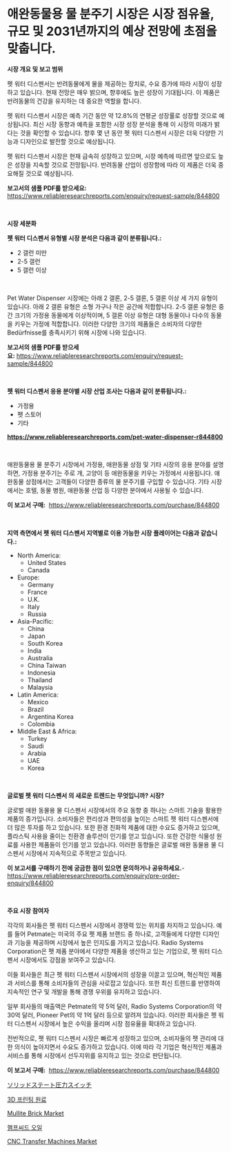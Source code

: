 <p><h1>애완동물용 물 분주기 시장은 시장 점유율, 규모 및 2031년까지의 예상 전망에 초점을 맞춥니다.</h1></p><p><strong>시장 개요 및 보고 범위</strong></p>
<p><p>펫 워터 디스펜서는 반려동물에게 물을 제공하는 장치로, 수요 증가에 따라 시장이 성장하고 있습니다. 현재 전망은 매우 밝으며, 향후에도 높은 성장이 기대됩니다. 이 제품은 반려동물의 건강을 유지하는 데 중요한 역할을 합니다.</p><p>펫 워터 디스펜서 시장은 예측 기간 동안 약 12.8%의 연평균 성장률로 성장할 것으로 예상됩니다. 최신 시장 동향과 예측을 포함한 시장 성장 분석을 통해 이 시장의 미래가 밝다는 것을 확인할 수 있습니다. 향후 몇 년 동안 펫 워터 디스펜서 시장은 더욱 다양한 기능과 디자인으로 발전할 것으로 예상됩니다.</p><p>펫 워터 디스펜서 시장은 현재 급속히 성장하고 있으며, 시장 예측에 따르면 앞으로도 높은 성장을 지속할 것으로 전망됩니다. 반려동물 산업이 성장함에 따라 이 제품은 더욱 중요해질 것으로 예상됩니다.</p></p>
<p><strong>보고서의 샘플 PDF를 받으세요:</strong> <a href="https://www.reliableresearchreports.com/enquiry/request-sample/844800">https://www.reliableresearchreports.com/enquiry/request-sample/844800</a></p>
<p>&nbsp;</p>
<p><strong>시장 세분화</strong></p>
<p><strong>펫 워터 디스펜서 유형별 시장 분석은 다음과 같이 분류됩니다.:</strong></p>
<p><ul><li>2 갤런 미만</li><li>2-5 갤런</li><li>5 갤런 이상</li></ul></p>
<p>&nbsp;</p>
<p><p>Pet Water Dispenser 시장에는 아래 2 갤론, 2-5 갤론, 5 갤론 이상 세 가지 유형이 있습니다. 아래 2 갤론 유형은 소형 가구나 작은 공간에 적합합니다. 2-5 갤론 유형은 중간 크기의 가정용 동물에게 이상적이며, 5 갤론 이상 유형은 대형 동물이나 다수의 동물을 키우는 가정에 적합합니다. 이러한 다양한 크기의 제품들은 소비자의 다양한 Bedürfnisse를 충족시키기 위해 시장에 나와 있습니다.</p></p>
<p><strong>보고서의 샘플 PDF를 받으세요:</strong>&nbsp;<a href="https://www.reliableresearchreports.com/enquiry/request-sample/844800">https://www.reliableresearchreports.com/enquiry/request-sample/844800</a></p>
<p>&nbsp;</p>
<p><strong> 펫 워터 디스펜서 응용 분야별 시장 산업 조사는 다음과 같이 분류됩니다.:</strong></p>
<p><ul><li>가정용</li><li>펫 스토어</li><li>기타</li></ul></p>
<p><strong><a href="https://www.reliableresearchreports.com/pet-water-dispenser-r844800">https://www.reliableresearchreports.com/pet-water-dispenser-r844800</a></strong></p>
<p>&nbsp;</p>
<p><p>애완동물용 물 분주기 시장에서 가정용, 애완동물 상점 및 기타 시장의 응용 분야를 설명하면, 가정용 분주기는 주로 개, 고양이 등 애완동물을 키우는 가정에서 사용됩니다. 애완동물 상점에서는 고객들이 다양한 종류의 물 분주기를 구입할 수 있습니다. 기타 시장에서는 호텔, 동물 병원, 애완동물 산업 등 다양한 분야에서 사용될 수 있습니다.</p></p>
<p><strong>이 보고서 구매:</strong>&nbsp; <a href="https://www.reliableresearchreports.com/purchase/844800">https://www.reliableresearchreports.com/purchase/844800</a></p>
<p>&nbsp;</p>
<p><strong>지역 측면에서 펫 워터 디스펜서 지역별로 이용 가능한 시장 플레이어는 다음과 같습니다.:</strong></p>
<p><ul>
    <li>
        North America:
        <ul>
            <li>United States</li>
            <li>Canada</li>
        </ul>
    </li>
    <li>
        Europe:
        <ul>
            <li>Germany</li>
            <li>France</li>
            <li>U.K.</li>
            <li>Italy</li>
            <li>Russia</li>
        </ul>
    </li>
    <li>
        Asia-Pacific:
        <ul>
            <li>China</li>
            <li>Japan</li>
            <li>South Korea</li>
            <li>India</li>
            <li>Australia</li>
            <li>China Taiwan</li>
            <li>Indonesia</li>
            <li>Thailand</li>
            <li>Malaysia</li>
        </ul>
    </li>
    <li>
        Latin America:
        <ul>
            <li>Mexico</li>
            <li>Brazil</li>
            <li>Argentina Korea</li>
            <li>Colombia</li>
        </ul>
    </li>
    <li>
        Middle East & Africa:
        <ul>
            <li>Turkey</li>
            <li>Saudi</li>
            <li>Arabia</li>
            <li>UAE</li>
            <li>Korea</li>
        </ul>
    </li>
    </ul></p>
<p>&nbsp;</p>
<p><strong>글로벌 펫 워터 디스펜서 의 새로운 트렌드는 무엇입니까? 시장?</strong></p>
<p><p>글로벌 애완 동물용 물 디스펜서 시장에서의 주요 동향 중 하나는 스마트 기술을 활용한 제품의 증가입니다. 소비자들은 편리성과 편의성을 높이는 스마트 펫 워터 디스펜서에 더 많은 투자를 하고 있습니다. 또한 환경 친화적 제품에 대한 수요도 증가하고 있으며, 플라스틱 사용을 줄이는 친환경 솔루션이 인기를 얻고 있습니다. 또한 건강한 식물성 원료를 사용한 제품들이 인기를 얻고 있습니다. 이러한 동향들은 글로벌 애완 동물용 물 디스펜서 시장에서 지속적으로 주목받고 있습니다.</p></p>
<p><strong>이 보고서를 구매하기 전에 궁금한 점이 있으면 문의하거나 공유하세요.</strong>- <a href="https://www.reliableresearchreports.com/enquiry/pre-order-enquiry/844800">https://www.reliableresearchreports.com/enquiry/pre-order-enquiry/844800</a></p>
<p>&nbsp;</p>
<p><strong>주요 시장 참여자</strong></p>
<p><p>각각의 회사들은 펫 워터 디스펜서 시장에서 경쟁력 있는 위치를 차지하고 있습니다. 예를 들어 Petmate는 미국의 주요 펫 제품 브랜드 중 하나로, 고객들에게 다양한 디자인과 기능을 제공하며 시장에서 높은 인지도를 가지고 있습니다. Radio Systems Corporation은 펫 제품 분야에서 다양한 제품을 생산하고 있는 기업으로, 펫 워터 디스펜서 시장에서도 강점을 보여주고 있습니다.</p><p>이들 회사들은 최근 펫 워터 디스펜서 시장에서의 성장을 이끌고 있으며, 혁신적인 제품과 서비스를 통해 소비자들의 관심을 사로잡고 있습니다. 또한 최신 트렌드를 반영하여 지속적인 연구 및 개발을 통해 경쟁 우위를 유지하고 있습니다.</p><p>일부 회사들의 매출액은 Petmate의 약 5억 달러, Radio Systems Corporation의 약 30억 달러, Pioneer Pet의 약 1억 달러 등으로 알려져 있습니다. 이러한 회사들은 펫 워터 디스펜서 시장에서 높은 수익을 올리며 시장 점유율을 확대하고 있습니다.</p><p>전반적으로, 펫 워터 디스펜서 시장은 빠르게 성장하고 있으며, 소비자들의 펫 관리에 대한 의식이 높아지면서 수요도 증가하고 있습니다. 이에 따라 각 기업은 혁신적인 제품과 서비스를 통해 시장에서 선두지위를 유지하고 있는 것으로 판단됩니다.</p></p>
<p><strong>이 보고서 구매:</strong>&nbsp;&nbsp;<a href="https://www.reliableresearchreports.com/purchase/844800">https://www.reliableresearchreports.com/purchase/844800</a></p>
<p><p><a href="https://medium.com/@erickbotsfortrd46766/%E5%9B%BA%E4%BD%93%E3%82%B9%E3%83%86%E3%83%BC%E3%83%88%E5%9C%A7%E5%8A%9B%E3%82%B9%E3%82%A4%E3%83%83%E3%83%81%E5%B8%82%E5%A0%B4%E3%81%AE%E3%83%A1%E3%83%88%E3%83%AA%E3%82%AF%E3%82%B9%E3%82%92%E8%A7%A3%E8%AA%AD%E3%81%99%E3%82%8B-%E5%B8%82%E5%A0%B4%E3%82%B7%E3%82%A7%E3%82%A2-%E3%83%88%E3%83%AC%E3%83%B3%E3%83%89-%E6%88%90%E9%95%B7%E3%83%91%E3%82%BF%E3%83%BC%E3%83%B3-b5df108413b6">ソリッドステート圧力スイッチ</a></p><p><a href="https://medium.com/@kennyaniel5/3d-%ED%94%84%EB%A6%B0%ED%8C%85-%EC%9B%90%EC%9E%90%EC%9E%AC-%EC%8B%9C%EC%9E%A5-%EC%A1%B0%EC%82%AC-%EB%B3%B4%EA%B3%A0%EC%84%9C-%EC%97%AD%EC%82%AC-%EB%B0%8F-2031%EB%85%84%EA%B9%8C%EC%A7%80%EC%9D%98-%EC%98%88%EC%B8%A1-85c9dba54cae">3D 프린팅 원료</a></p><p><a href="https://artistic-helicopter-ca9.notion.site/Mullite-Brick-Market-Centers-on-Aspects-such-as-Market-Growth-Market-Share-Market-Opportunity-and-74b908bc347f4f9dad22f717747d18b4">Mullite Brick Market</a></p><p><a href="https://medium.com/@tonyolfson67562023/%EB%8C%80%EB%A7%88%EC%94%A8-%EC%98%A4%EC%9D%BC-%EC%8B%9C%EC%9E%A5-%EC%8B%9C%EC%9E%A5-cagr-%EC%8B%9C%EC%9E%A5-%EB%8F%99%ED%96%A5-%EB%B0%8F-%EC%84%B1%EC%9E%A5-%EC%A0%84%EB%9E%B5%EC%97%90-%EB%8C%80%ED%95%9C-%ED%86%B5%EC%B0%B0%EB%A0%A5-df31d69e39b9">햄프씨드 오일</a></p><p><a href="https://view.publitas.com/reportprime-1/global-cnc-transfer-machines-market-by-types-applications-and-major-players-with-regional-growth-rate-analysis-and-development-situation-from-2024-to-2031/">CNC Transfer Machines Market</a></p></p>